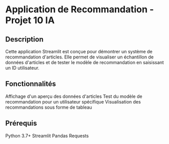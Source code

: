 # Application de Recommandation - Projet 10 IA
## Description
Cette application Streamlit est conçue pour démontrer un système de recommandation d'articles. Elle permet de visualiser un échantillon de données d'articles et de tester le modèle de recommandation en saisissant un ID utilisateur.
## Fonctionnalités
Affichage d'un aperçu des données d'articles
Test du modèle de recommandation pour un utilisateur spécifique
Visualisation des recommandations sous forme de tableau
## Prérequis
Python 3.7+
Streamlit
Pandas
Requests
